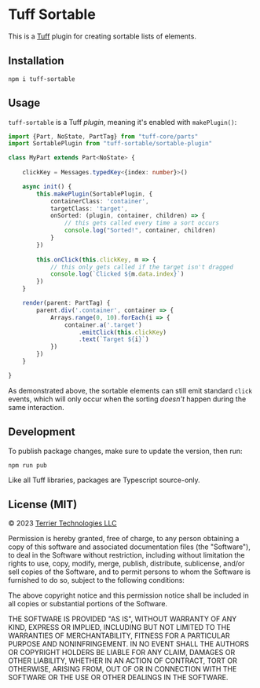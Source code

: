 # Tuff Sortable

This is a [Tuff](https://github.com/Terrier-Tech/tuff) plugin for creating sortable lists of elements.

## Installation

    npm i tuff-sortable


## Usage

`tuff-sortable` is a Tuff _plugin_, meaning it's enabled with `makePlugin()`:

```typescript
import {Part, NoState, PartTag} from "tuff-core/parts"
import SortablePlugin from "tuff-sortable/sortable-plugin"

class MyPart extends Part<NoState> {
    
    clickKey = Messages.typedKey<{index: number}>()

    async init() {
        this.makePlugin(SortablePlugin, {
            containerClass: 'container',
            targetClass: 'target',
            onSorted: (plugin, container, children) => {
                // this gets called every time a sort occurs
                console.log("Sorted!", container, children)
            }
        })
        
        this.onClick(this.clickKey, m => {
            // this only gets called if the target isn't dragged
            console.log(`Clicked ${m.data.index}`)
        })
    }

    render(parent: PartTag) {
        parent.div('.container', container => {
            Arrays.range(0, 10).forEach(i => {
                container.a('.target')
                    .emitClick(this.clickKey)
                    .text(`Target ${i}`)
            })
        })
    }

}

```

As demonstrated above, the sortable elements can still emit standard `click` events, 
which will only occur when the sorting _doesn't_ happen during the same interaction.


## Development

To publish package changes, make sure to update the version, then run:

    npm run pub

Like all Tuff libraries, packages are Typescript source-only.


## License (MIT)

&copy; 2023 <a href="https://terrier.tech">Terrier Technologies LLC</a>

Permission is hereby granted, free of charge, to any person obtaining a copy of this software and associated
documentation files (the "Software"), to deal in the Software without restriction, including without limitation the
rights to use, copy, modify, merge, publish, distribute, sublicense, and/or sell copies of the Software, and to permit
persons to whom the Software is furnished to do so, subject to the following conditions:

The above copyright notice and this permission notice shall be included in all copies or substantial portions of the
Software.

THE SOFTWARE IS PROVIDED "AS IS", WITHOUT WARRANTY OF ANY KIND, EXPRESS OR IMPLIED, INCLUDING BUT NOT LIMITED TO THE
WARRANTIES OF MERCHANTABILITY, FITNESS FOR A PARTICULAR PURPOSE AND NONINFRINGEMENT. IN NO EVENT SHALL THE AUTHORS OR
COPYRIGHT HOLDERS BE LIABLE FOR ANY CLAIM, DAMAGES OR OTHER LIABILITY, WHETHER IN AN ACTION OF CONTRACT, TORT OR
OTHERWISE, ARISING FROM, OUT OF OR IN CONNECTION WITH THE SOFTWARE OR THE USE OR OTHER DEALINGS IN THE SOFTWARE.